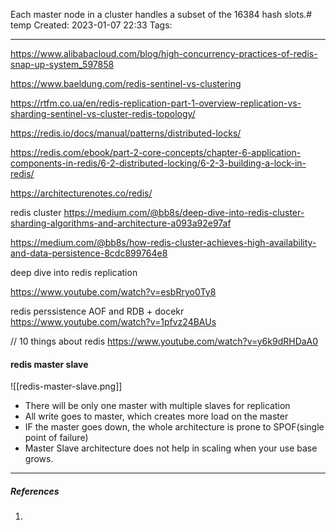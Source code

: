 Each master node in a cluster handles a subset of the 16384 hash slots.# temp
Created: 2023-01-07 22:33
Tags: 
____
https://www.alibabacloud.com/blog/high-concurrency-practices-of-redis-snap-up-system_597858

https://www.baeldung.com/redis-sentinel-vs-clustering


https://rtfm.co.ua/en/redis-replication-part-1-overview-replication-vs-sharding-sentinel-vs-cluster-redis-topology/

https://redis.io/docs/manual/patterns/distributed-locks/

https://redis.com/ebook/part-2-core-concepts/chapter-6-application-components-in-redis/6-2-distributed-locking/6-2-3-building-a-lock-in-redis/

https://architecturenotes.co/redis/

redis cluster 
https://medium.com/@bb8s/deep-dive-into-redis-cluster-sharding-algorithms-and-architecture-a093a92e97af


https://medium.com/@bb8s/how-redis-cluster-achieves-high-availability-and-data-persistence-8cdc899764e8


deep dive into redis replication

https://www.youtube.com/watch?v=esbRryo0Ty8



redis perssistence AOF and RDB + docekr
https://www.youtube.com/watch?v=1pfvz24BAUs


// 10 things about redis
https://www.youtube.com/watch?v=y6k9dRHDaA0

#### redis master slave

![[redis-master-slave.png]]

* There will be only one master with multiple slaves for replication
* All write goes to master, which creates more load on the master
* IF the master goes down, the whole architecture is prone to SPOF(single point of failure)
* Master Slave architecture does not help in scaling when your use base grows.




_____
##### References
1.

